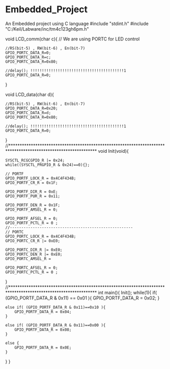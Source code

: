 # Embedded_Project
An Embedded project using C language
#include "stdint.h"
#include "C:/Keil/Labware/inc/tm4c123gh6pm.h"


void LCD_comm(char c){                  // We are using PORTC for LED control
	
	//RS(bit-5) , RW(bit-6) , En(bit-7)
	GPIO_PORTC_DATA_R=0;
	GPIO_PORTC_DATA_R=c;
	GPIO_PORTC_DATA_R=0x80;
	
	//delay(); !!!!!!!!!!!!!!!!!!!!!!!!!!!!!!!!!!!!!!!!!1
	GPIO_PORTC_DATA_R=0;

	
}

void LCD_data(char d){
	
	//RS(bit-5) , RW(bit-6) , En(bit-7)
	GPIO_PORTC_DATA_R=0x20;
	GPIO_PORTC_DATA_R=d;
	GPIO_PORTC_DATA_R=0x80;
	
	//delay(); !!!!!!!!!!!!!!!!!!!!!!!!!!!!!!!!!!!!!!!!!1
	GPIO_PORTC_DATA_R=0;
	
}
//***************************************************************************************************************
void Init(void){

	SYSCTL_RCGCGPIO_R |= 0x24;
	while((SYSCTL_PRGPIO_R & 0x24)==0){};

	// PORTF
	GPIO_PORTF_LOCK_R = 0x4C4F434B;
	GPIO_PORTF_CR_R = 0x1F;

	GPIO_PORTF_DIR_R = 0xE;
	GPIO_PORTF_PUR_R = 0x11;

	GPIO_PORTF_DEN_R = 0x1F;
	GPIO_PORTF_AMSEL_R = 0;

	GPIO_PORTF_AFSEL_R = 0;
	GPIO_PORTF_PCTL_R = 0 ;
	//------------------------------------------------------
	// PORTC
	GPIO_PORTC_LOCK_R = 0x4C4F434B;
	GPIO_PORTC_CR_R |= 0xE0;
	
	GPIO_PORTC_DIR_R |= 0xE0;
	GPIO_PORTC_DEN_R |= 0xE0;
	GPIO_PORTC_AMSEL_R = 
	
	GPIO_PORTC_AFSEL_R = 0;
	GPIO_PORTC_PCTL_R = 0 ;



}
//***************************************************************************************************************
int main(){
	Init();
	while(1){
	if( (GPIO_PORTF_DATA_R & 0x11) == 0x01 ){
		GPIO_PORTF_DATA_R = 0x02;
	}

	else if( (GPIO_PORTF_DATA_R & 0x11)==0x10 ){
		GPIO_PORTF_DATA_R = 0x04;
	}

	else if( (GPIO_PORTF_DATA_R & 0x11)==0x00 ){
		GPIO_PORTF_DATA_R = 0x08;
	}

	else {
		GPIO_PORTF_DATA_R = 0x0E;
	}
}
	}

